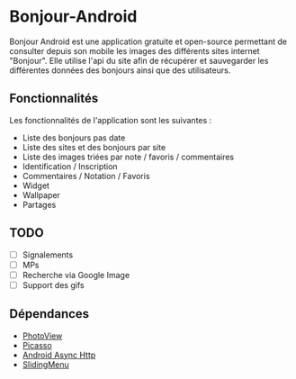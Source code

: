 # Bonjour-Android

Bonjour Android est une application gratuite et open-source permettant de consulter depuis son mobile les images des différents sites internet "Bonjour". Elle utilise l'api du site afin de récupérer et sauvegarder les différentes données des bonjours ainsi que des utilisateurs.

## Fonctionnalités

Les fonctionnalités de l'application sont les suivantes :
* Liste des bonjours pas date
* Liste des sites et des bonjours par site
* Liste des images triées par note / favoris / commentaires
* Identification / Inscription
* Commentaires / Notation / Favoris
* Widget
* Wallpaper
* Partages

## TODO

* [ ] Signalements
* [ ] MPs
* [ ] Recherche via Google Image
* [ ] Support des gifs

## Dépendances

* [PhotoView](https://github.com/chrisbanes/PhotoView)
* [Picasso](https://github.com/square/picasso)
* [Android Async Http](https://github.com/loopj/android-async-http)
* [SlidingMenu](https://github.com/jfeinstein10/SlidingMenu)
